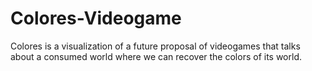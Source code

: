 # Colores-Videogame
Colores is a visualization of a future proposal of videogames that talks about a consumed world where we can recover the colors of its world.
